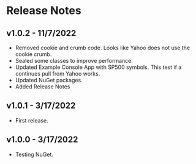 # Release Notes

## v1.0.2 - 11/7/2022

- Removed cookie and crumb code.  Looks like Yahoo does not use the cookie crumb.
- Sealed some classes to improve performance.
- Updated Example Console App with SP500 symbols. This test if a continues pull from Yahoo works.
- Updated NuGet packages.
- Added Release Notes

## v1.0.1 - 3/17/2022

- First release.

## v1.0.0 - 3/17/2022

- Testing NuGet.